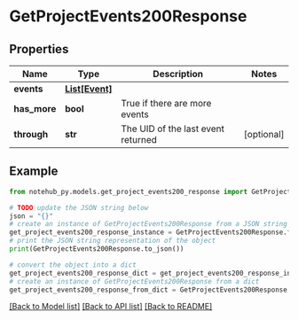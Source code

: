 # GetProjectEvents200Response

## Properties

| Name         | Type                        | Description                        | Notes      |
| ------------ | --------------------------- | ---------------------------------- | ---------- |
| **events**   | [**List[Event]**](Event.md) |                                    |
| **has_more** | **bool**                    | True if there are more events      |
| **through**  | **str**                     | The UID of the last event returned | [optional] |

## Example

```python
from notehub_py.models.get_project_events200_response import GetProjectEvents200Response

# TODO update the JSON string below
json = "{}"
# create an instance of GetProjectEvents200Response from a JSON string
get_project_events200_response_instance = GetProjectEvents200Response.from_json(json)
# print the JSON string representation of the object
print(GetProjectEvents200Response.to_json())

# convert the object into a dict
get_project_events200_response_dict = get_project_events200_response_instance.to_dict()
# create an instance of GetProjectEvents200Response from a dict
get_project_events200_response_from_dict = GetProjectEvents200Response.from_dict(get_project_events200_response_dict)
```

[[Back to Model list]](../README.md#documentation-for-models) [[Back to API list]](../README.md#documentation-for-api-endpoints) [[Back to README]](../README.md)
